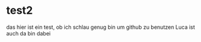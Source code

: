 # test2

das hier ist ein test, ob ich schlau genug bin um github zu benutzen
Luca ist auch da
bin dabei
